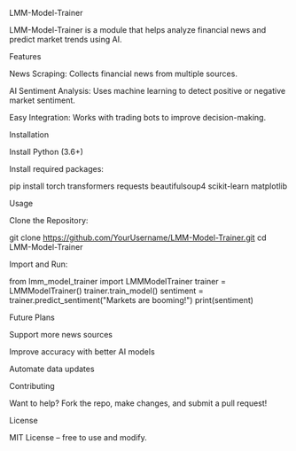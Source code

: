 LMM-Model-Trainer

LMM-Model-Trainer is a module that helps analyze financial news and predict market trends using AI.

Features

News Scraping: Collects financial news from multiple sources.

AI Sentiment Analysis: Uses machine learning to detect positive or negative market sentiment.

Easy Integration: Works with trading bots to improve decision-making.

Installation

Install Python (3.6+)

Install required packages:

pip install torch transformers requests beautifulsoup4 scikit-learn matplotlib

Usage

Clone the Repository:

git clone https://github.com/YourUsername/LMM-Model-Trainer.git
cd LMM-Model-Trainer

Import and Run:

from lmm_model_trainer import LMMModelTrainer
trainer = LMMModelTrainer()
trainer.train_model()
sentiment = trainer.predict_sentiment("Markets are booming!")
print(sentiment)

Future Plans

Support more news sources

Improve accuracy with better AI models

Automate data updates

Contributing

Want to help? Fork the repo, make changes, and submit a pull request!

License

MIT License – free to use and modify.
